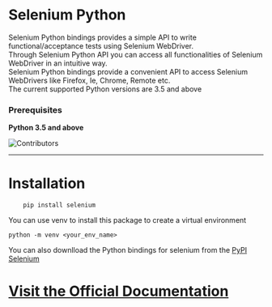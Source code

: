 <h1>Selenium Python</h1>
Selenium Python bindings provides a simple API to write functional/acceptance tests using Selenium WebDriver.<br/>
Through Selenium Python API you can access all functionalities of Selenium WebDriver in an intuitive way.<br/>
Selenium Python bindings provide a convenient API to access Selenium WebDrivers like Firefox, Ie, Chrome, Remote etc.<br/>
The current supported Python versions are 3.5 and above
<h3>Prerequisites</h3>

**Python 3.5 and above**

![Contributors](https://img.shields.io/github/contributors/baijum/selenium-python.svg)

<hr/>


<h1>Installation</h1>

```
    pip install selenium
```
You can use venv to install this package to create a virtual environment 

```
python -m venv <your_env_name>
```
You can also downlload the Python bindings for selenium from the <a href="https://pypi.org/project/selenium/">PyPI Selenium</a>

<h1><a href="https://selenium-python.readthedocs.io/installation.html">Visit the Official Documentation</a></h1>
